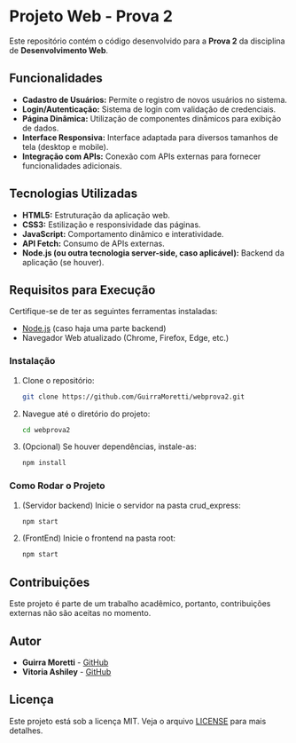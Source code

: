 # Projeto Web - Prova 2

Este repositório contém o código desenvolvido para a **Prova 2** da disciplina de **Desenvolvimento Web**.
## Funcionalidades

- **Cadastro de Usuários:** Permite o registro de novos usuários no sistema.
- **Login/Autenticação:** Sistema de login com validação de credenciais.
- **Página Dinâmica:** Utilização de componentes dinâmicos para exibição de dados.
- **Interface Responsiva:** Interface adaptada para diversos tamanhos de tela (desktop e mobile).
- **Integração com APIs:** Conexão com APIs externas para fornecer funcionalidades adicionais.

## Tecnologias Utilizadas

- **HTML5:** Estruturação da aplicação web.
- **CSS3:** Estilização e responsividade das páginas.
- **JavaScript:** Comportamento dinâmico e interatividade.
- **API Fetch:** Consumo de APIs externas.
- **Node.js (ou outra tecnologia server-side, caso aplicável):** Backend da aplicação (se houver).

## Requisitos para Execução

Certifique-se de ter as seguintes ferramentas instaladas:

- [Node.js](https://nodejs.org/) (caso haja uma parte backend)
- Navegador Web atualizado (Chrome, Firefox, Edge, etc.)

### Instalação

1. Clone o repositório:
   ```bash
   git clone https://github.com/GuirraMoretti/webprova2.git
   ```

2. Navegue até o diretório do projeto:
   ```bash
   cd webprova2
   ```

3. (Opcional) Se houver dependências, instale-as:
   ```bash
   npm install
   ```

### Como Rodar o Projeto

1. (Servidor backend) Inicie o servidor na pasta crud_express:
   ```bash
   npm start
   ```

3. (FrontEnd) Inicie o frontend na pasta root:
   ```bash
   npm start
   ```
## Contribuições

Este projeto é parte de um trabalho acadêmico, portanto, contribuições externas não são aceitas no momento.

## Autor

- **Guirra Moretti** - [GitHub](https://github.com/GuirraMoretti)
- **Vitoria Ashiley** - [GitHub](https://github.com/Ashley-vic)

## Licença

Este projeto está sob a licença MIT. Veja o arquivo [LICENSE](LICENSE) para mais detalhes.
